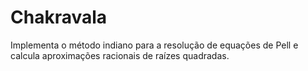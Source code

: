 # Chakravala
Implementa o método indiano para a resolução de equações de Pell e calcula aproximações racionais de raízes quadradas.
